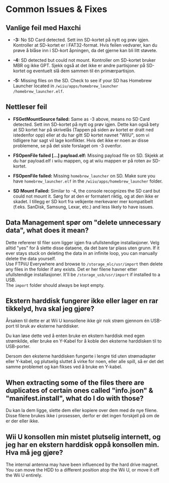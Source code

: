 # Common Issues & Fixes

## Vanlige feil med Haxchi

- **-3:** No SD Card detected. Sett inn SD-kortet på nytt og prøv igjen. Kontroller at SD-kortet er i FAT32-format. Hvis feilen vedvarer, kan du prøve å blåse inn i SD-kort åpningen, da det gjerne kan bli litt støvete.

- **-4:** SD detected but could not mount. Kontroller om SD-kortet bruker MBR og ikke GPT. Sjekk også at det ikke er andre partisjoner på SD-kortet og eventuelt slå dem sammen til én primærpartisjon.

- **-5:** Missing files on the SD. Check to see if your SD has Homebrew Launcher located in <code>/wiiu<wbr>/apps<wbr>/homebrew_launcher<wbr>/homebrew_launcher.elf</code>.

## Nettleser feil

- **FSGetMountSource failed:** Same as -3 above, means no SD Card detected. Sett inn SD-kortet på nytt og prøv igjen. Dette kan også bety at SD kortet har på skrivelås (Tappen på siden av kortet er dratt ned istedenfor opp) eller at du har gitt SD kortet navnet "WIIU", som vi tidligere har sagt vil lage konflikter. Hvis det ikke er noen av disse problemene, se på det siste forslaget om -3 ovenfor.

- **FSOpenFile failed [...] payload.elf:** Missing payload file on SD. Skjekk at du har payload.elf i wiiu mappen, og at wiiu mappen er på roten av SD-kortet.

- **FSOpenFile failed:** Missing `homebrew_launcher` on SD. Make sure you have `homebrew_launcher.elf` in the <code>/wiiu<wbr>/apps<wbr>/homebrew_launcher</code> folder.

- **SD Mount Failed:** Similar to -4, the console recognizes the SD card but could not mount it. Sørg for at den er formatert riktig, og at den ikke er skadet. I tillegg er SD kort fra velkjente merkevarer mer kompatibelt (f.eks. SanDisk, Samsung, Lexar, etc.) and less likely to have issues.

## Data Management spør om "delete unnecessary data", what does it mean?

Dette refererer til filer som ligger igjen fra ufullstendige installasjoner. Velg alltid "yes" for å slette disse dataene, da det bare tar plass uten grunn.
If it ever stays stuck on deleting the data in an infinite loop, you can manually delete the data yourself.\
Use FTPiiU Everywhere and browse to `/storage_mlc/usr/import` then delete any files in the folder if any exists. Det er her filene havner etter ufullstendige installasjoner. It'll be `/storage_usb/usr/import` if installed to a USB.\
The `import` folder should always be kept empty.

## Ekstern harddisk fungerer ikke eller lager en rar tikkelyd, hva skal jeg gjøre?

Årsaken til dette er at Wii U konsollene ikke gir nok strøm gjennom én USB-port til bruk av eksterne harddisker.

Du kan løse dette ved å enten bruke en ekstern harddisk med egen strømkilde, eller bruke en Y-Kabel for å koble den eksterne harddisken til to USB-porter.

Dersom den eksterne harddisken fungerte i lengre tid uten strømadapter eller Y-kabel, og plutselig sluttet å virke for noen, eller alle spill, så er det det samme problemet og kan fikses ved å bruke en Y-kabel.

## When extracting some of the files there are duplicates of certain ones called "info.json" & "manifest.install", what do I do with those?

Du kan la dem ligge, slette dem eller kopiere over dem med de nye filene. Disse filene brukes ikke i prosessen, derfor er det ingen forskjell på om de er der eller ikke.

## Wii U konsollen min mistet plutselig internett, og jeg har en ekstern harddisk oppå konsollen min. Hva må jeg gjøre?

The internal antenna may have been influenced by the hard drive magnet.\
You can move the HDD to a different position atop the Wii U, or move it off the Wii U entirely.
